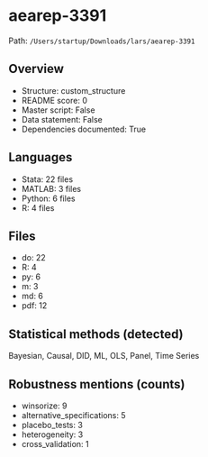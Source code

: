 # aearep-3391

Path: `/Users/startup/Downloads/lars/aearep-3391`

## Overview
- Structure: custom_structure
- README score: 0
- Master script: False
- Data statement: False
- Dependencies documented: True

## Languages
- Stata: 22 files
- MATLAB: 3 files
- Python: 6 files
- R: 4 files

## Files
- do: 22
- R: 4
- py: 6
- m: 3
- md: 6
- pdf: 12

## Statistical methods (detected)
Bayesian, Causal, DID, ML, OLS, Panel, Time Series

## Robustness mentions (counts)
- winsorize: 9
- alternative_specifications: 5
- placebo_tests: 3
- heterogeneity: 3
- cross_validation: 1